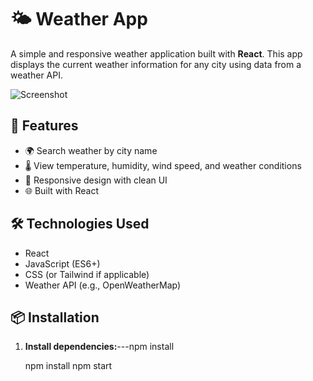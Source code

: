 
# 🌤️ Weather App

A simple and responsive weather application built with **React**. This app displays the current weather information for any city using data from a weather API.

![Screenshot](./screenshot.png) <!-- Replace with the actual path to your image if different -->

## 🚀 Features

- 🌍 Search weather by city name
- 🌡️ View temperature, humidity, wind speed, and weather conditions
- 🎨 Responsive design with clean UI
- 🌐 Built with React

## 🛠️ Technologies Used

- React
- JavaScript (ES6+)
- CSS (or Tailwind if applicable)
- Weather API (e.g., OpenWeatherMap)

## 📦 Installation

1. **Install dependencies:**---npm install
   
   npm install
   npm start

   




